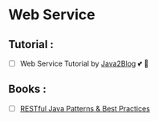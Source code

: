 # Web Service

## Tutorial : 
- [ ] Web Service Tutorial by [Java2Blog](https://java2blog.com/web-service-tutorial/) :two_hearts: :star2:

## Books : 
- [ ] [RESTful Java Patterns & Best Practices](http://pdf.th7.cn/down/files/1603/RESTful%20Java%20Patterns%20and%20Best%20Practices.pdf)
